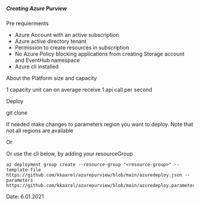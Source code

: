 ##### Creating Azure Purview 

Pre requierments 

+ Azure Account with an active subscription
+ Azure active directory tenant
+ Permission to create resources in subscription
+ No Azure Policy blocking applications from creating Storage account and EventHub namespace
+ Azure cli installed 


About the Platform size and capacity

1 capacity unit can on average receive 1 api call per second



Deploy

git clone

If needed make changes to parameters region you want to deploy. Note that not all regions are available 

Or

Or use the cli below, by adding your resourceGroup
```
az deployment group create --resource-group "<resource-group>" --template-file https://github.com/kkaarel/azurepurview/blob/main/azuredeploy.json --parameters https://github.com/kkaarel/azurepurview/blob/main/azuredeploy.parameters.json
```



Date: 6.01.2021







